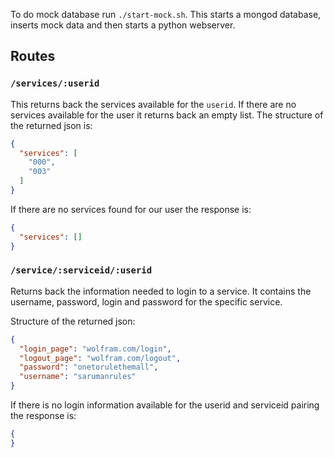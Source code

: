 To do mock database run `./start-mock.sh`. This starts a mongod database, inserts mock data and then starts a python webserver.


## Routes

### `/services/:userid`
This returns back the services available for the `userid`. If there are no services available for the user it returns back an empty list. The structure of the returned json is:

```json
{
  "services": [
    "000",
    "003"
  ]
}
```

If there are no services found for our user the response is:

```json
{
  "services": []
}
``` 

### `/service/:serviceid/:userid`
Returns back the information needed to login to a service. It contains the username, password, login and password for the specific service.

Structure of the returned json:

```json
{
  "login_page": "wolfram.com/login", 
  "logout_page": "wolfram.com/logout", 
  "password": "onetorulethemall", 
  "username": "sarumanrules"
}
```

If there is no login information available for the userid and serviceid pairing the response is:

```json
{
}
```
